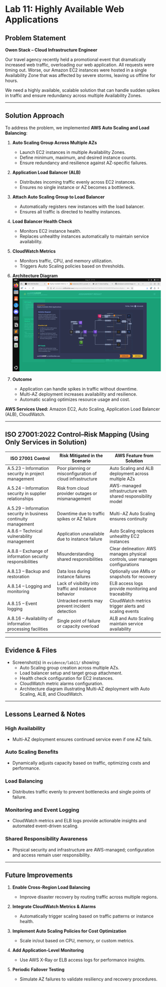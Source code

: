 # Lab 11: Highly Available Web Applications
## Problem Statement  

**Owen Stack – Cloud Infrastructure Engineer**  

Our travel agency recently held a promotional event that dramatically increased web traffic, overloading our web application. All requests were timing out. Worse, our Amazon EC2 instances were hosted in a single Availability Zone that was affected by severe storms, leaving us offline for hours.  

We need a highly available, scalable solution that can handle sudden spikes in traffic and ensure redundancy across multiple Availability Zones.  

---

## Solution Approach  

To address the problem, we implemented **AWS Auto Scaling and Load Balancing**:  

1. **Auto Scaling Group Across Multiple AZs**  
   - Launch EC2 instances in multiple Availability Zones.  
   - Define minimum, maximum, and desired instance counts.  
   - Ensure redundancy and resilience against AZ-specific failures.  

2. **Application Load Balancer (ALB)**  
   - Distributes incoming traffic evenly across EC2 instances.  
   - Ensures no single instance or AZ becomes a bottleneck.  

3. **Attach Auto Scaling Group to Load Balancer**  
   - Automatically registers new instances with the load balancer.  
   - Ensures all traffic is directed to healthy instances.  

4. **Load Balancer Health Check**  
   - Monitors EC2 instance health.  
   - Replaces unhealthy instances automatically to maintain service availability.  

5. **CloudWatch Metrics**  
   - Monitors traffic, CPU, and memory utilization.  
   - Triggers Auto Scaling policies based on thresholds.  

6. **Architecture Diagram**  
   ![Architecture Diagram](../evidence/lab11/architecture-diagram.png)  

7. **Outcome**  
   - Application can handle spikes in traffic without downtime.  
   - Multi-AZ deployment increases availability and resilience.  
   - Automatic scaling optimizes resource usage and cost.  

**AWS Services Used:** Amazon EC2, Auto Scaling, Application Load Balancer (ALB), CloudWatch.  

---

## ISO 27001:2022 Control–Risk Mapping (Using Only Services in Solution)  

| ISO 27001 Control | Risk Mitigated in the Scenario | AWS Feature from Solution |  
|-------------------|--------------------------------|---------------------------|  
| A.5.23 – Information security in project management | Poor planning or misconfiguration of cloud infrastructure | Auto Scaling and ALB deployment across multiple AZs |  
| A.5.24 – Information security in supplier relationships | Risk from cloud provider outages or mismanagement | AWS-managed infrastructure with shared responsibility model |  
| A.5.29 – Information security in business continuity management | Downtime due to traffic spikes or AZ failure | Multi-AZ Auto Scaling ensures continuity |  
| A.8.6 – Technical vulnerability management | Application unavailable due to instance failure | Auto Scaling replaces unhealthy EC2 instances |  
| A.8.8 – Exchange of information security responsibilities | Misunderstanding shared responsibilities | Clear delineation: AWS manages physical controls, user manages configurations |  
| A.8.13 – Backup and restoration | Data loss during instance failures | Optionally use AMIs or snapshots for recovery |  
| A.8.14 – Logging and monitoring | Lack of visibility into traffic and instance behavior | ELB access logs provide monitoring and traceability |  
| A.8.15 – Event logging | Untracked events may prevent incident detection | CloudWatch metrics trigger alerts and scaling events |  
| A.8.16 – Availability of information processing facilities | Single point of failure or capacity overload | ALB and Auto Scaling maintain service availability |  

---

## Evidence & Files  

- Screenshot(s) in `evidence/lab11/` showing:  
  - Auto Scaling group creation across multiple AZs.  
  - Load balancer setup and target group attachment.  
  - Health check configuration for EC2 instances.  
  - CloudWatch metric alarms configuration.  
  - Architecture diagram illustrating Multi-AZ deployment with Auto Scaling, ALB, and CloudWatch.  

---

## Lessons Learned & Notes  

### High Availability  
- Multi-AZ deployment ensures continued service even if one AZ fails.  

### Auto Scaling Benefits  
- Dynamically adjusts capacity based on traffic, optimizing costs and performance.  

### Load Balancing  
- Distributes traffic evenly to prevent bottlenecks and single points of failure.  

### Monitoring and Event Logging  
- CloudWatch metrics and ELB logs provide actionable insights and automated event-driven scaling.  

### Shared Responsibility Awareness  
- Physical security and infrastructure are AWS-managed; configuration and access remain user responsibility.  

---

## Future Improvements  

1. **Enable Cross-Region Load Balancing**  
   - Improve disaster recovery by routing traffic across multiple regions.  

2. **Integrate CloudWatch Metrics & Alarms**  
   - Automatically trigger scaling based on traffic patterns or instance health.  

3. **Implement Auto Scaling Policies for Cost Optimization**  
   - Scale in/out based on CPU, memory, or custom metrics.  

4. **Add Application-Level Monitoring**  
   - Use AWS X-Ray or ELB access logs for performance insights.  

5. **Periodic Failover Testing**  
   - Simulate AZ failures to validate resiliency and recovery procedures.  
